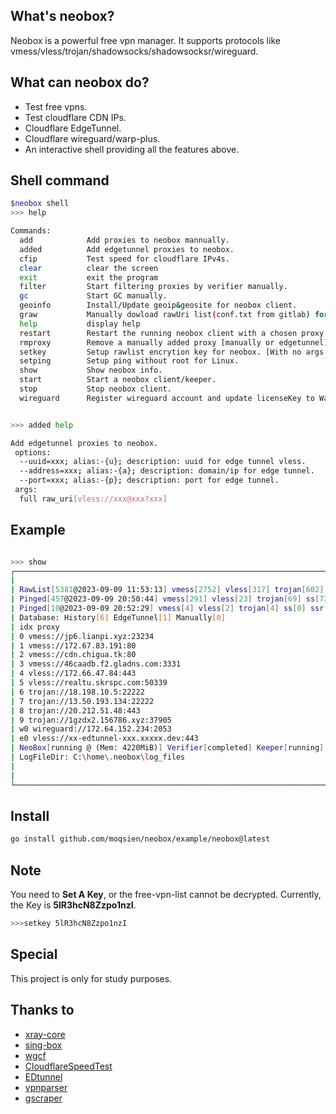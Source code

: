 ## What's neobox?

Neobox is a powerful free vpn manager.
It supports protocols like vmess/vless/trojan/shadowsocks/shadowsocksr/wireguard.

## What can neobox do?

- Test free vpns.
- Test cloudflare CDN IPs.
- Cloudflare EdgeTunnel.
- Cloudflare wireguard/warp-plus.
- An interactive shell providing all the features above.

## Shell command

```bash
$neobox shell
>>> help

Commands:
  add            Add proxies to neobox mannually.
  added          Add edgetunnel proxies to neobox.
  cfip           Test speed for cloudflare IPv4s.
  clear          clear the screen
  exit           exit the program
  filter         Start filtering proxies by verifier manually.
  gc             Start GC manually.
  geoinfo        Install/Update geoip&geosite for neobox client.
  graw           Manually dowload rawUri list(conf.txt from gitlab) for neobox client.
  help           display help
  restart        Restart the running neobox client with a chosen proxy. [restart proxy_index]
  rmproxy        Remove a manually added proxy [manually or edgetunnel].
  setkey         Setup rawlist encrytion key for neobox. [With no args will set key to default value]
  setping        Setup ping without root for Linux.
  show           Show neobox info.
  start          Start a neobox client/keeper.
  stop           Stop neobox client.
  wireguard      Register wireguard account and update licenseKey to Warp+ [if a licenseKey is specified].


>>> added help

Add edgetunnel proxies to neobox.
 options:
  --uuid=xxx; alias:-{u}; description: uuid for edge tunnel vless.
  --address=xxx; alias:-{a}; description: domain/ip for edge tunnel.
  --port=xxx; alias:-{p}; description: port for edge tunnel.
 args:
  full raw_uri[vless://xxx@xxx?xxx]
```

## Example

```bash

>>> show
┌─────────────────────────────────────────────────────────────────────────────────────────────────────┐
|                                                                                                     |
| RawList[5381@2023-09-09 11:53:13] vmess[2752] vless[317] trojan[602] ss[1638] ssr[72]               |
| Pinged[457@2023-09-09 20:50:44] vmess[291] vless[23] trojan[69] ss[73] ssr[1]                       |
| Pinged[10@2023-09-09 20:52:29] vmess[4] vless[2] trojan[4] ss[0] ssr[0]                             |
| Database: History[6] EdgeTunnel[1] Manually[0]                                                      |
| idx proxy                                                                   location rtt(ms) source |
| 0 vmess://jp6.lianpi.xyz:23234                                             USA  1278 verified       |
| 1 vmess://172.67.83.191:80                                                 USA  2022 verified       |
| 2 vmess://cdn.chigua.tk:80                                                 CHN  2193 verified       |
| 3 vmess://46caadb.f2.gladns.com:3331                                       USA  1519 verified       |
| 4 vless://172.66.47.84:443                                                 USA  1589 verified       |
| 5 vless://realtu.skrspc.com:50339                                          JPN  1374 verified       |
| 6 trojan://18.198.10.5:22222                                               DEU  1875 verified       |
| 7 trojan://13.50.193.134:22222                                             USA  1403 verified       |
| 8 trojan://20.212.51.48:443                                                USA  2043 verified       |
| 9 trojan://1gzdx2.156786.xyz:37905                                         JPN  2456 verified       |
| w0 wireguard://172.64.152.234:2053                                         USA  175  wireguard      |
| e0 vless://xx-edtunnel-xxx.xxxxx.dev:443                                   USA  250  edtunnel       |
| NeoBox[running @ (Mem: 4220MiB)] Verifier[completed] Keeper[running]                                |
| LogFileDir: C:\home\.neobox\log_files                                                               |
|                                                                                                     |
|                                                                                                     |
└─────────────────────────────────────────────────────────────────────────────────────────────────────┘
```

## Install

```bash
go install github.com/moqsien/neobox/example/neobox@latest
```

## Note
You need to **Set A Key**, or the free-vpn-list cannot be decrypted.
Currently, the Key is **5lR3hcN8Zzpo1nzI**.
```bash
>>>setkey 5lR3hcN8Zzpo1nzI

```

## Special
This project is only for study purposes.

## Thanks to
- [xray-core](https://github.com/XTLS/Xray-core)
- [sing-box](https://github.com/SagerNet/sing-box)
- [wgcf](https://github.com/ViRb3/wgcf)
- [CloudflareSpeedTest](https://github.com/XIU2/CloudflareSpeedTest)
- [EDtunnel](https://github.com/3Kmfi6HP/EDtunnel)
- [vpnparser](https://github.com/moqsien/vpnparser)
- [gscraper](https://github.com/moqsien/gscraper)
